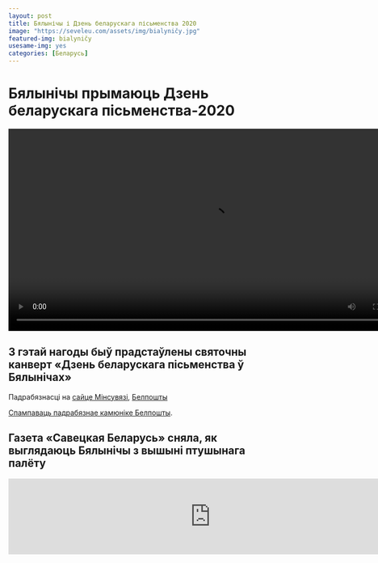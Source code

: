 ```yaml
---
layout: post
title: Бялынічы і Дзень беларускага пісьменства 2020
image: "https://seveleu.com/assets/img/bialyničy.jpg"
featured-img: bialyničy
usesame-img: yes
categories: [Беларусь]
---
```


# Бялынічы прымаюць Дзень беларускага пісьменства-2020

<video id="5 верасня Бялынічы стануць сталіцай беларускага пісьменства" width="800" controls>
  <source src="https://static.tvr.by/upload/video/10_(621).mp4" type="video/mp4">
  5 верасня Бялынічы стануць сталіцай беларускага пісьменства. Паказаці відэа не атрымалася.
</video>


## З гэтай нагоды быў прадстаўлены святочны канверт «Дзень беларускага пісьменства ў Бялынічах»

[](assets/img/posts/bialyničy-kanviert.jpg)

Падрабязнасці на [сайце Мінсувязі](https://www.mpt.gov.by/ru/news/19-08-2020-6668), [Белпошты](https://www.belpost.by/philately/catalog/5870)

[Спампаваць падрабязнае камюніке Белпошты](assets/docs/Дзень-беларускага-пісьменства-ў-Бялынічах—канверт.pdf).

## Газета «Савецкая Беларусь» сняла, як выглядаюць Бялынічы з вышыні птушынага палёту

<iframe width="800" src="https://www.youtube.com/embed/y2mT9Choyz8" frameborder="0" allow="accelerometer; autoplay; encrypted-media; gyroscope; picture-in-picture" allowfullscreen></iframe>

